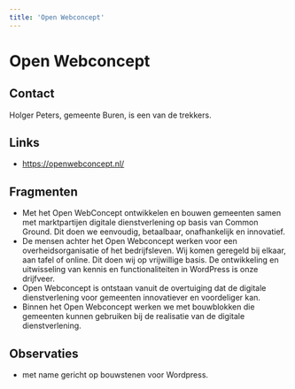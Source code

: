 ```yaml
---
title: 'Open Webconcept'
---
```


# Open Webconcept

## Contact
Holger Peters, gemeente Buren, is een van de trekkers. 

## Links
- https://openwebconcept.nl/

## Fragmenten
- Met het Open WebConcept ontwikkelen en bouwen gemeenten samen met marktpartijen digitale dienstverlening op basis van Common Ground. Dit doen we eenvoudig, betaalbaar, onafhankelijk en innovatief.
- De mensen achter het Open Webconcept werken voor een overheidsorganisatie of het bedrijfsleven. Wij komen geregeld bij elkaar, aan tafel of online. Dit doen wij op vrijwillige basis. De ontwikkeling en uitwisseling van kennis en functionaliteiten in WordPress is onze drijfveer.
- Open Webconcept is ontstaan vanuit de overtuiging dat de digitale dienstverlening voor gemeenten innovatiever en voordeliger kan.
- Binnen het Open Webconcept werken we met bouwblokken die gemeenten kunnen gebruiken bij de realisatie van de digitale dienstverlening.

## Observaties
- met name gericht op bouwstenen voor Wordpress.
